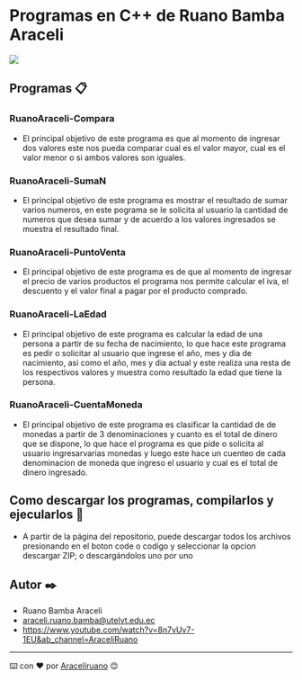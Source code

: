 # Programas en C++ de Ruano Bamba Araceli
![](https://qph.fs.quoracdn.net/main-qimg-d385a3cca01699556490f88baa50d00a)

## Programas 📋

### RuanoAraceli-Compara 

+ El principal objetivo de este programa es que al momento de ingresar dos valores este nos pueda comparar cual es el valor mayor, cual es el valor menor o si ambos valores son iguales. 

### RuanoAraceli-SumaN

+ El principal objetivo de este programa es mostrar el resultado de sumar varios numeros, en este pograma se le solicita al usuario la cantidad de numeros que desea sumar y de acuerdo a los valores ingresados se muestra el resultado final.

### RuanoAraceli-PuntoVenta

+ El principal objetivo de este programa es de que al momento de ingresar el precio de varios productos el programa nos permite calcular el iva, el descuento y el valor final a pagar por el producto comprado.

### RuanoAraceli-LaEdad

+ El principal objetivo de este programa es calcular la edad de una persona a partir de su fecha de nacimiento, lo que hace este programa es pedir o solicitar al usuario que ingrese el año, mes y dia de nacimiento, asi como el año, mes y dia actual y este realiza una resta de los respectivos valores y muestra como resultado la edad que tiene la persona.

### RuanoAraceli-CuentaMoneda

+ El principal objetivo de este programa es clasificar la cantidad de de monedas a partir de 3 denominaciones y cuanto es el total de dinero que se dispone, lo que hace el programa es que pide o solicita al usuario ingresarvarias monedas y luego este hace un cuenteo de cada denominacion de moneda que ingreso el usuario y cual es el total de dinero ingresado.


## Como descargar los programas, compilarlos y ejecularlos 🔧

* A partir de la página del repositorio, puede descargar todos los archivos presionando en el boton code o codigo y seleccionar la opcion descargar ZIP; o descargándolos uno por uno

## Autor ✒️
* Ruano Bamba Araceli
* araceli.ruano.bamba@utelvt.edu.ec
* https://www.youtube.com/watch?v=8n7vUv7-1EU&ab_channel=AraceliRuano

---
⌨️ con ❤️ por [Araceliruano](https://github.com/Araceliruano) 😊
